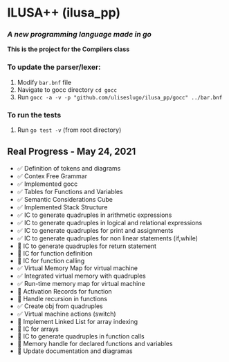 # ILUSA++ (ilusa_pp)

### _A new programming language made in go_

**This is the project for the Compilers class**

### To update the parser/lexer:

1. Modify `bar.bnf` file
2. Navigate to gocc directory `cd gocc`
3. Run `gocc -a -v -p "github.com/uliseslugo/ilusa_pp/gocc" ../bar.bnf`

### To run the tests

1. Run `go test -v` (from root directory)

## Real Progress - May 24, 2021
* ✅ Definition of tokens and diagrams  
* ✅ Contex Free Grammar
* ✅ Implemented gocc
* ✅ Tables for Functions and Variables
* ✅ Semantic Considerations Cube
* ✅ Implemented Stack Structure
* ✅ IC to generate quadruples in arithmetic expressions
* ✅ IC to generate quadruples in logical and relational expressions
* ✅ IC to generate quadruples for print and assignments
* ✅ IC to generate quadruples for non linear statements (if,while)
* 🤔 IC to generate quadruples for return statement
* 🤔 IC for function definition
* 🤔 IC for function calling
* ✅ Virtual Memory Map for virtual machine
* ✅ Integrated virtual memory with quadruples
* ✅ Run-time memory map for virtual machine
* 🤔 Activation Records for function
* 🤔 Handle recursion in functions
* ✅ Create obj from quadruples
* ✅ Virtual machine actions (switch)
* 🤔 Implement Linked List for array indexing
* 🤔 IC for arrays
* 🤔 IC to generate quadruples in function calls
* 🤔 Memory handle for declared functions and variables
* 🤔 Update documentation and diagramas
